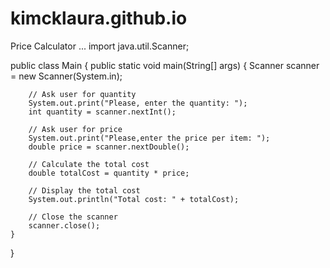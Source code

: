 # kimcklaura.github.io

Price Calculator
...
import java.util.Scanner;
 
public class Main {
    public static void main(String[] args) {
        Scanner scanner = new Scanner(System.in);
 
        // Ask user for quantity
        System.out.print("Please, enter the quantity: ");
        int quantity = scanner.nextInt();
 
        // Ask user for price
        System.out.print("Please,enter the price per item: ");
        double price = scanner.nextDouble();
 
        // Calculate the total cost
        double totalCost = quantity * price;
 
        // Display the total cost
        System.out.println("Total cost: " + totalCost);
 
        // Close the scanner
        scanner.close();
    }
}
